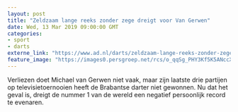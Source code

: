 ```yaml
---
layout: post
title: "Zeldzaam lange reeks zonder zege dreigt voor Van Gerwen"
date: Wed, 13 Mar 2019 09:00:00 GMT
categories: 
- sport 
- darts 
externe_link: "https://www.ad.nl/darts/zeldzaam-lange-reeks-zonder-zege-dreigt-voor-van-gerwen~abbafaee/"
feature_image: "https://images0.persgroep.net/rcs/o_qqSg_PHY3Kf5K5ANccXxN3TrA/diocontent/116750075/_fitwidth/400/?appId=21791a8992982cd8da851550a453bd7f&quality=0.7"
---
```


Verliezen doet Michael van Gerwen niet vaak, maar zijn laatste drie partijen op televisietoernooien heeft de Brabantse darter niet gewonnen. Nu dat het geval is, dreigt de nummer 1 van de wereld een negatief persoonlijk record te evenaren.
